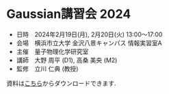 # Gaussian講習会 2024

- 日時　2024年2月19日(月), 2月20日(火) 13:00～17:00
- 会場　横浜市立大学 金沢八景キャンパス 情報実習室A
- 主催　量子物理化学研究室
- 講師　大野 周平 (D1), 高桑 美央 (M2)
- 監修　立川 仁典 (教授)

資料は[こちら](https://github.com/ohno/html-example/archive/refs/heads/main.zip)からダウンロードできます.
